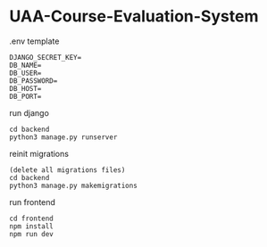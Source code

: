 # UAA-Course-Evaluation-System

.env template
```
DJANGO_SECRET_KEY=
DB_NAME=
DB_USER=
DB_PASSWORD=
DB_HOST=
DB_PORT=
```

run django
```
cd backend
python3 manage.py runserver
```

reinit migrations
```
(delete all migrations files)
cd backend
python3 manage.py makemigrations
```

run frontend
```
cd frontend
npm install
npm run dev
```


